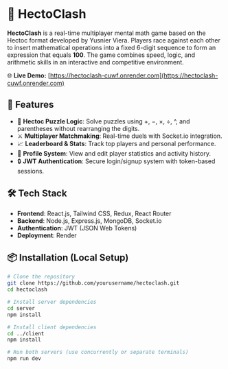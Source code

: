 # 🔢 HectoClash

**HectoClash** is a real-time multiplayer mental math game based on the Hectoc format developed by Yusnier Viera. Players race against each other to insert mathematical operations into a fixed 6-digit sequence to form an expression that equals **100**. The game combines speed, logic, and arithmetic skills in an interactive and competitive environment.

🌐 **Live Demo:** [https://hectoclash-cuwf.onrender.com](https://hectoclash-cuwf.onrender.com)

## 🚀 Features

* 🧠 **Hectoc Puzzle Logic**: Solve puzzles using +, −, ×, ÷, ^, and parentheses without rearranging the digits.
* ⚔️ **Multiplayer Matchmaking**: Real-time duels with Socket.io integration.
* 📈 **Leaderboard & Stats**: Track top players and personal performance.
* 👤 **Profile System**: View and edit player statistics and activity history.
* 🔒 **JWT Authentication**: Secure login/signup system with token-based sessions.

## 🛠️ Tech Stack

* **Frontend**: React.js, Tailwind CSS, Redux, React Router
* **Backend**: Node.js, Express.js, MongoDB, Socket.io
* **Authentication**: JWT (JSON Web Tokens)
* **Deployment**: Render

## 📦 Installation (Local Setup)

```bash
# Clone the repository
git clone https://github.com/yourusername/hectoclash.git
cd hectoclash

# Install server dependencies
cd server
npm install

# Install client dependencies
cd ../client
npm install

# Run both servers (use concurrently or separate terminals)
npm run dev
```


